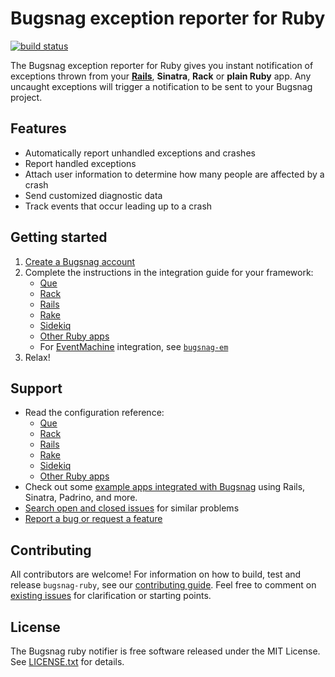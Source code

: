 # Bugsnag exception reporter for Ruby
[![build status](https://travis-ci.org/bugsnag/bugsnag-ruby.svg?branch=master)](https://travis-ci.org/bugsnag/bugsnag-ruby)


The Bugsnag exception reporter for Ruby gives you instant notification of exceptions thrown from your **[Rails](https://www.bugsnag.com/platforms/rails)**, **Sinatra**, **Rack** or **plain Ruby** app. Any uncaught exceptions will trigger a notification to be sent to your Bugsnag project.

## Features

* Automatically report unhandled exceptions and crashes
* Report handled exceptions
* Attach user information to determine how many people are affected by a crash
* Send customized diagnostic data
* Track events that occur leading up to a crash

## Getting started

1. [Create a Bugsnag account](https://www.bugsnag.com)
2. Complete the instructions in the integration guide for your framework:
    * [Que](https://docs.bugsnag.com/platforms/ruby/que)
    * [Rack](https://docs.bugsnag.com/platforms/ruby/rack)
    * [Rails](https://docs.bugsnag.com/platforms/ruby/rails)
    * [Rake](https://docs.bugsnag.com/platforms/ruby/rake)
    * [Sidekiq](https://docs.bugsnag.com/platforms/ruby/sidekiq)
    * [Other Ruby apps](https://docs.bugsnag.com/platforms/ruby/other)
    * For [EventMachine](https://rubyeventmachine.com) integration, see [`bugsnag-em`](https://github.com/bugsnag/bugsnag-em)
3. Relax!

## Support

* Read the configuration reference:
    * [Que](https://docs.bugsnag.com/platforms/ruby/que/configuration-options)
    * [Rack](https://docs.bugsnag.com/platforms/ruby/rack/configuration-options)
    * [Rails](https://docs.bugsnag.com/platforms/ruby/rails/configuration-options)
    * [Rake](https://docs.bugsnag.com/platforms/ruby/rake/configuration-options)
    * [Sidekiq](https://docs.bugsnag.com/platforms/ruby/sidekiq/configuration-options)
    * [Other Ruby apps](https://docs.bugsnag.com/platforms/ruby/other/configuration-options)
* Check out some [example apps integrated with Bugsnag](https://github.com/bugsnag/bugsnag-ruby/tree/master/example) using Rails, Sinatra, Padrino, and more.
* [Search open and closed issues](https://github.com/bugsnag/bugsnag-ruby/issues?utf8=✓&q=is%3Aissue) for similar problems
* [Report a bug or request a feature](https://github.com/bugsnag/bugsnag-ruby/issues/new)

## Contributing

All contributors are welcome! For information on how to build, test and release `bugsnag-ruby`, see our [contributing guide](https://github.com/bugsnag/bugsnag-ruby/blob/master/CONTRIBUTING.md). Feel free to comment on [existing issues](https://github.com/bugsnag/bugsnag-ruby/issues) for clarification or starting points.

## License

The Bugsnag ruby notifier is free software released under the MIT License. See [LICENSE.txt](LICENSE.txt) for details.
